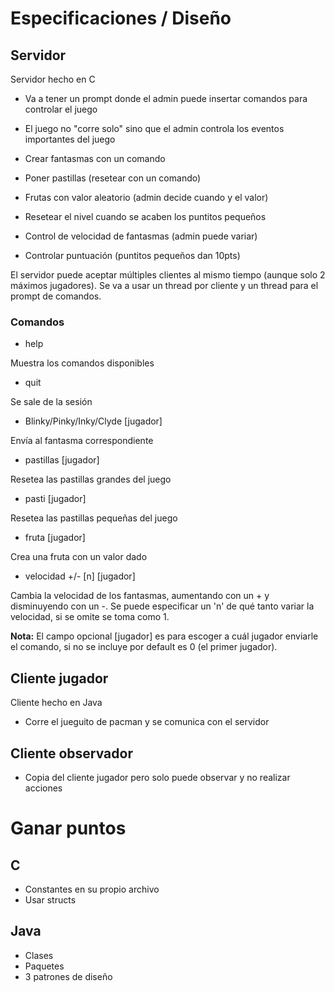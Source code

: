 # Especificaciones / Diseño

## Servidor

Servidor hecho en C

- Va a tener un prompt donde el admin puede insertar comandos para controlar el juego
- El juego no "corre solo" sino que el admin controla los eventos importantes del juego

- Crear fantasmas con un comando
- Poner pastillas (resetear con un comando)
- Frutas con valor aleatorio (admin decide cuando y el valor)
- Resetear el nivel cuando se acaben los puntitos pequeños
- Control de velocidad de fantasmas (admin puede variar)
- Controlar puntuación (puntitos pequeños dan 10pts)

El servidor puede aceptar múltiples clientes al mismo tiempo (aunque solo 2 máximos jugadores).
Se va a usar un thread por cliente y un thread para el prompt de comandos.

### Comandos

- help

Muestra los comandos disponibles

- quit

Se sale de la sesión

- Blinky/Pinky/Inky/Clyde [jugador]

Envía al fantasma correspondiente

- pastillas [jugador]

Resetea las pastillas grandes del juego

- pasti [jugador]

Resetea las pastillas pequeñas del juego

- fruta <valor> [jugador]

Crea una fruta con un valor dado

- velocidad +/- [n] [jugador]

Cambia la velocidad de los fantasmas, aumentando con un + y disminuyendo con un -. Se puede especificar un 'n' de qué tanto variar la velocidad, si se omite se toma como 1.


**Nota:** El campo opcional [jugador] es para escoger a cuál jugador enviarle el comando, si no se incluye por default es 0 (el primer jugador).


## Cliente jugador

Cliente hecho en Java
- Corre el jueguito de pacman y se comunica con el servidor

## Cliente observador

- Copia del cliente jugador pero solo puede observar y no realizar acciones


# Ganar puntos

## C

- Constantes en su propio archivo
- Usar structs

## Java

- Clases
- Paquetes
- 3 patrones de diseño

